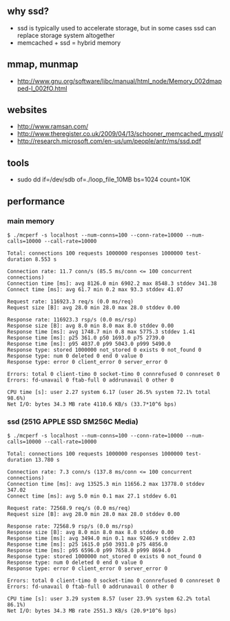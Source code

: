 ## why ssd?

+ ssd is typically used to accelerate storage, but in some cases ssd can replace storage system altogether
+ memcached + ssd = hybrid memory

## mmap, munmap

+ http://www.gnu.org/software/libc/manual/html_node/Memory_002dmapped-I_002fO.html

## websites

+ http://www.ramsan.com/
+ http://www.theregister.co.uk/2009/04/13/schooner_memcached_mysql/
+ http://research.microsoft.com/en-us/um/people/antr/ms/ssd.pdf

## tools

+ sudo dd if=/dev/sdb of=./loop_file_10MB bs=1024 count=10K

## performance

### main memory

    $ ./mcperf -s localhost --num-conns=100 --conn-rate=10000 --num-calls=10000 --call-rate=10000

    Total: connections 100 requests 1000000 responses 1000000 test-duration 8.553 s

    Connection rate: 11.7 conn/s (85.5 ms/conn <= 100 concurrent connections)
    Connection time [ms]: avg 8126.0 min 6902.2 max 8548.3 stddev 341.38
    Connect time [ms]: avg 61.7 min 0.2 max 93.3 stddev 41.07

    Request rate: 116923.3 req/s (0.0 ms/req)
    Request size [B]: avg 28.0 min 28.0 max 28.0 stddev 0.00

    Response rate: 116923.3 rsp/s (0.0 ms/rsp)
    Response size [B]: avg 8.0 min 8.0 max 8.0 stddev 0.00
    Response time [ms]: avg 1748.7 min 0.8 max 5775.3 stddev 1.41
    Response time [ms]: p25 361.0 p50 1693.0 p75 2739.0
    Response time [ms]: p95 4037.0 p99 5043.0 p999 5490.0
    Response type: stored 1000000 not_stored 0 exists 0 not_found 0
    Response type: num 0 deleted 0 end 0 value 0
    Response type: error 0 client_error 0 server_error 0

    Errors: total 0 client-timo 0 socket-timo 0 connrefused 0 connreset 0
    Errors: fd-unavail 0 ftab-full 0 addrunavail 0 other 0

    CPU time [s]: user 2.27 system 6.17 (user 26.5% system 72.1% total 98.6%)
    Net I/O: bytes 34.3 MB rate 4110.6 KB/s (33.7*10^6 bps)

### ssd (251G APPLE SSD SM256C Media)

    $ ./mcperf -s localhost --num-conns=100 --conn-rate=10000 --num-calls=10000 --call-rate=10000

    Total: connections 100 requests 1000000 responses 1000000 test-duration 13.780 s

    Connection rate: 7.3 conn/s (137.8 ms/conn <= 100 concurrent connections)
    Connection time [ms]: avg 13525.3 min 11656.2 max 13778.0 stddev 347.02
    Connect time [ms]: avg 5.0 min 0.1 max 27.1 stddev 6.01

    Request rate: 72568.9 req/s (0.0 ms/req)
    Request size [B]: avg 28.0 min 28.0 max 28.0 stddev 0.00

    Response rate: 72568.9 rsp/s (0.0 ms/rsp)
    Response size [B]: avg 8.0 min 8.0 max 8.0 stddev 0.00
    Response time [ms]: avg 3494.0 min 0.1 max 9246.9 stddev 2.03
    Response time [ms]: p25 1615.0 p50 3931.0 p75 4856.0
    Response time [ms]: p95 6596.0 p99 7658.0 p999 8694.0
    Response type: stored 1000000 not_stored 0 exists 0 not_found 0
    Response type: num 0 deleted 0 end 0 value 0
    Response type: error 0 client_error 0 server_error 0

    Errors: total 0 client-timo 0 socket-timo 0 connrefused 0 connreset 0
    Errors: fd-unavail 0 ftab-full 0 addrunavail 0 other 0

    CPU time [s]: user 3.29 system 8.57 (user 23.9% system 62.2% total 86.1%)
    Net I/O: bytes 34.3 MB rate 2551.3 KB/s (20.9*10^6 bps)

